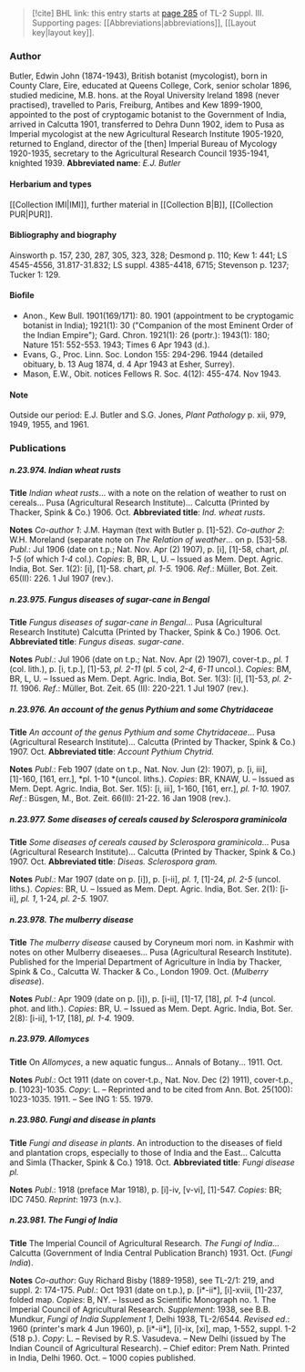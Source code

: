 > [!cite] BHL link: this entry starts at [page 285](https://www.biodiversitylibrary.org/page/33266592) of TL-2 Suppl. III.
> Supporting pages: [[Abbreviations|abbreviations]], [[Layout key|layout key]].

### Author

Butler, Edwin John (1874-1943), British botanist (mycologist), born in County Clare, Eire, educated at Queens College, Cork, senior scholar 1896, studied medicine, M.B. hons. at the Royal University Ireland 1898 (never practised), travelled to Paris, Freiburg, Antibes and Kew 1899-1900, appointed to the post of cryptogamic botanist to the Government of India, arrived in Calcutta 1901, transferred to Dehra Dunn 1902, idem to Pusa as Imperial mycologist at the new Agricultural Research Institute 1905-1920, returned to England, director of the \[then\] Imperial Bureau of Mycology 1920-1935, secretary to the Agricultural Research Council 1935-1941, knighted 1939. 
**Abbreviated name**: *E.J. Butler*

#### Herbarium and types

[[Collection IMI|IMI]], further material in [[Collection B|B]], [[Collection PUR|PUR]].

#### Bibliography and biography

Ainsworth p. 157, 230, 287, 305, 323, 328; Desmond p. 110; Kew 1: 441; LS 4545-4556, 31.817-31.832; LS suppl. 4385-4418, 6715; Stevenson p. 1237; Tucker 1: 129.

#### Biofile

- Anon., Kew Bull. 1901(169/171): 80. 1901 (appointment to be cryptogamic botanist in India); 1921(1): 30 ("Companion of the most Eminent Order of the Indian Empire"); Gard. Chron. 1921(1): 26 (portr.): 1943(1): 180; Nature 151: 552-553. 1943; Times 6 Apr 1943 (d.).
- Evans, G., Proc. Linn. Soc. London 155: 294-296. 1944 (detailed obituary, b. 13 Aug 1874, d. 4 Apr 1943 at Esher, Surrey).
- Mason, E.W., Obit. notices Fellows R. Soc. 4(12): 455-474. Nov 1943.

#### Note

Outside our period: E.J. Butler and S.G. Jones, *Plant Pathology* p. xii, 979, 1949, 1955, and 1961.

### Publications

##### n.23.974. Indian wheat rusts

**Title**
*Indian wheat rusts*... with a note on the relation of weather to rust on cereals... Pusa (Agricultural Research Institute)... Calcutta (Printed by Thacker, Spink & Co.) 1906. Oct.
**Abbreviated title**: *Ind. wheat rusts*.

**Notes**
*Co-author 1*: J.M. Hayman (text with Butler p. \[1\]-52).
*Co-author 2*: W.H. Moreland (separate note on *The Relation of weather*... on p. \[53\]-58.
*Publ*.: Jul 1906 (date on t.p.; Nat. Nov. Apr (2) 1907), p. \[i\], \[1\]-58, chart, *pl. 1-5* (of which *1-4* col.). *Copies*: B, BR, L, U. – Issued as Mem. Dept. Agric. India, Bot. Ser. 1(2): \[i\], \[1\]-58. chart, *pl. 1-5.* 1906.
*Ref*.: Müller, Bot. Zeit. 65(II): 226. 1 Jul 1907 (rev.).

##### n.23.975. Fungus diseases of sugar-cane in Bengal

**Title**
*Fungus diseases of sugar-cane in Bengal*... Pusa (Agricultural Research Institute) Calcutta (Printed by Thacker, Spink & Co.) 1906. Oct.
**Abbreviated title**: *Fungus diseas. sugar-cane*.

**Notes**
*Publ*.: Jul 1906 (date on t.p.; Nat. Nov. Apr (2) 1907), cover-t.p., *pl. 1* (col. lith.), p. \[i, t.p.\], \[1\]-53, *pl. 2-11* (pl. *5* col, *2-4*, *6-11* uncol.). *Copies*: BM, BR, L, U. – Issued as Mem. Dept. Agric. India, Bot. Ser. 1(3): \[i\], \[1\]-53, *pl. 2-11.* 1906.
*Ref*.: Müller, Bot. Zeit. 65 (II): 220-221. 1 Jul 1907 (rev.).

##### n.23.976. An account of the genus Pythium and some Chytridaceae

**Title**
*An account of the genus Pythium and some Chytridaceae*... Pusa (Agricultural Research Institute)... Calcutta (Printed by Thacker, Spink & Co.) 1907. Oct.
**Abbreviated title**: *Account Pythium Chytrid.*

**Notes**
*Publ*.: Feb 1907 (date on t.p., Nat. Nov. Jun (2): 1907), p. \[i, iii\], \[1\]-160, \[161, err.\], *pl. 1-10 *(uncol. liths.). *Copies*: BR, KNAW, U. – Issued as Mem. Dept. Agric. India, Bot. Ser. 1(5): \[i, iii\], 1-160, \[161, err.\], *pl. 1-10.* 1907.
*Ref*.: Büsgen, M., Bot. Zeit. 66(II): 21-22. 16 Jan 1908 (rev.).

##### n.23.977. Some diseases of cereals caused by Sclerospora graminicola

**Title**
*Some diseases of cereals caused by Sclerospora graminicola*... Pusa (Agricultural Research Institute)... Calcutta (Printed by Thacker, Spink & Co.) 1907. Oct.
**Abbreviated title**: *Diseas. Sclerospora gram.*

**Notes**
*Publ*.: Mar 1907 (date on p. \[i\]), p. \[i-ii\], *pl. 1*, \[1\]-24, *pl. 2-5* (uncol. liths.). *Copies*: BR, U.  – Issued as Mem. Dept. Agric. India, Bot. Ser. 2(1): \[i-ii\], *pl. 1*, 1-24, *pl. 2-5.* 1907.

##### n.23.978. The mulberry disease

**Title**
*The mulberry disease* caused by Coryneum mori nom. in Kashmir with notes on other Mulberry diseaeses... Pusa (Agricultural Research Institute). Published for the Imperial Department of Agriculture in India by Thacker, Spink & Co., Calcutta W. Thacker & Co., London 1909. Oct. (*Mulberry disease*).

**Notes**
*Publ*.: Apr 1909 (date on p. \[i\]), p. \[i-ii\], \[1\]-17, \[18\], *pl. 1-4* (uncol. phot. and lith.). *Copies*: BR, U. – Issued as Mem. Dept. Agric. India, Bot. Ser. 2(8): \[i-ii\], 1-17, \[18\], *pl. 1-4.* 1909.

##### n.23.979. Allomyces

**Title**
On *Allomyces*, a new aquatic fungus... Annals of Botany... 1911. Oct.

**Notes**
*Publ*.: Oct 1911 (date on cover-t.p., Nat. Nov. Dec (2) 1911), cover-t.p., p. \[1023\]-1035.
*Copy*: L. – Reprinted and to be cited from Ann. Bot. 25(100): 1023-1035. 1911. – See ING 1: 55. 1979.

##### n.23.980. Fungi and disease in plants

**Title**
*Fungi and disease in plants*. An introduction to the diseases of field and plantation crops, especially to those of India and the East... Calcutta and Simla (Thacker, Spink & Co.) 1918. Oct.
**Abbreviated title**: *Fungi disease pl.*

**Notes**
*Publ*.: 1918 (preface Mar 1918), p. \[i\]-iv, \[v-vi\], \[1\]-547. *Copies*: BR; IDC 7450.
*Reprint*: 1973 (n.v.).

##### n.23.981. The Fungi of India

**Title**
The Imperial Council of Agricultural Research. *The Fungi of India*... Calcutta (Government of India Central Publication Branch) 1931. Oct. (*Fungi India*).

**Notes**
*Co-author*: Guy Richard Bisby (1889-1958), see TL-2/1: 219, and suppl. 2: 174-175.
*Publ*.: Oct 1931 (date on t.p.), p. \[i\*-ii\*\], \[i\]-xviii, \[1\]-237, folded map. *Copies*: B, NY. – Issued as Scientific Monograph no. 1. The Imperial Council of Agricultural Research.
*Supplement*: 1938, see B.B. Mundkur, *Fungi of India Supplement 1*, Delhi 1938, TL-2/6544.
*Revised ed*.: 1960 (printer's mark 4 Jun 1960), p. \[i\*-ii\*\], \[i\]-ix, \[xi\], map, 1-552, suppl. 1-2 (518 p.). *Copy*: L. – Revised by R.S. Vasudeva. – New Delhi (issued by The Indian Council of Agricultural Research). – Chief editor: Prem Nath. Printed in India, Delhi 1960. Oct. – 1000 copies published.

